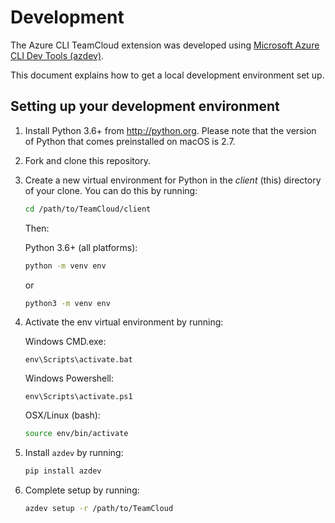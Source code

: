 # Development

The Azure CLI TeamCloud extension was developed using [Microsoft Azure CLI Dev Tools (azdev)](https://github.com/Azure/azure-cli-dev-tools).

This document explains how to get a local development environment set up.

## Setting up your development environment

1. Install Python 3.6+ from http://python.org. Please note that the version of Python that comes preinstalled on macOS is 2.7.
2. Fork and clone this repository.
3. Create a new virtual environment for Python in the _client_ (this) directory of your clone. You can do this by running:

    ```sh
    cd /path/to/TeamCloud/client
    ```

    Then:

    Python 3.6+ (all platforms):

    ```sh
    python -m venv env
    ```

    or

    ```sh
    python3 -m venv env
    ```

4. Activate the env virtual environment by running:

    Windows CMD.exe:

    ```BatchFile
    env\Scripts\activate.bat
    ```

    Windows Powershell:

    ```BatchFile
    env\Scripts\activate.ps1
    ```

    OSX/Linux (bash):

    ```sh
    source env/bin/activate
    ```

5. Install `azdev` by running:

    ```sh
    pip install azdev
    ```

6. Complete setup by running:

    ```sh
    azdev setup -r /path/to/TeamCloud
    ```
